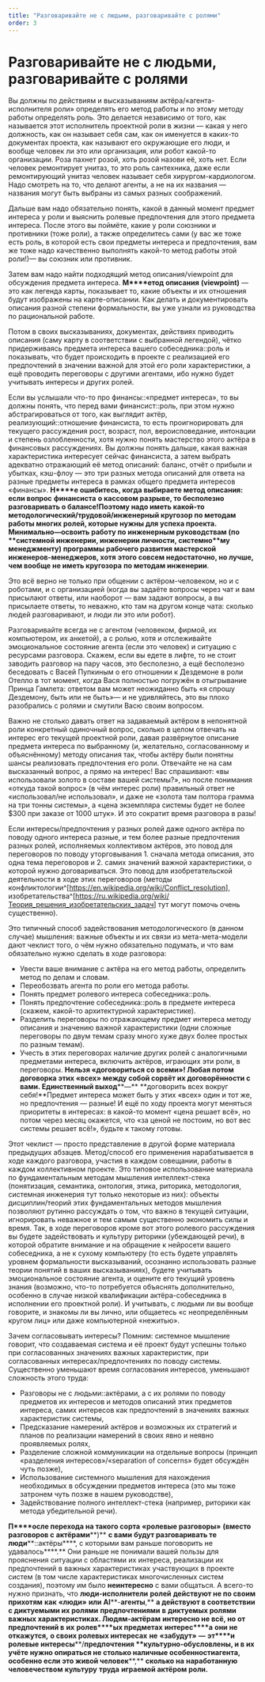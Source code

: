 ```yaml
---
title: "Разговаривайте не с людьми, разговаривайте с ролями"
order: 3
---
```


# Разговаривайте не с людьми, разговаривайте с ролями

Вы должны по действиям и высказываниям актёра/«агента-исполнителя роли» определять его метод работы и по этому методу работы определять роль. Это делается независимо от того, как называется этот исполнитель проектной роли в жизни — какая у него должность, как он называет себя сам, как он именуется в каких-то документах проекта, как называют его окружающие его люди, и вообще человек ли это или организация, или робот какой-то организации. Роза пахнет розой, хоть розой назови её, хоть нет. Если человек ремонтирует унитаз, то это роль сантехника, даже если ремонтирующий унитаз человек называет себя хирургом-кардиологом. Надо смотреть на то, что делают агенты, а не на их названия — названия могут быть выбраны из самых разных соображений.

Дальше вам надо обязательно понять, какой в данный момент предмет интереса у роли и выяснить ролевые предпочтения для этого предмета интереса. После этого вы поймёте, какие у роли союзники и противники (тоже роли), а также определитесь сами (у вас же тоже есть роль, в которой есть свои предметы интереса и предпочтения, вам же тоже надо качественно выполнять какой-то метод работы этой роли!)— вы союзник или противник.

Затем вам надо найти подходящий метод описания/viewpoint для обсуждения предмета интереса. **М****етод описания** **(****viewpoint****)** — это как легенда карты, показывает то, какие объекты и их отношения будут изображены на карте-описании. Как делать и документировать описания разной степени формальности, вы уже узнали из руководства по рациональной работе.

Потом в своих высказываниях, документах, действиях приводить описания (саму карту в соответствии с выбранной легендой), чётко придерживаясь предмета интереса вашего собеседника::роль и показывать, что будет происходить в проекте с реализацией его предпочтений в значении важной для этой его роли характеристики, а ещё проводить переговоры с другими агентами, ибо нужно будет учитывать интересы и других ролей.

Если вы услышали что-то про финансы::«предмет интереса», то вы должны понять, что перед вами финансист::роль, при этом нужно абстрагироваться от того, как выглядит актёр, реализующий::отношение финансиста, то есть проигнорировать для текущего рассуждения рост, возраст, пол, вероисповедание, интонации и степень озлобленности, хотя нужно понять мастерство этого актёра в финансовых рассуждениях. Вы должны понять дальше, какая важная характеристика интересует сейчас финансиста, а затем выбрать адекватно отражающий её метод описаний: баланс, отчёт о прибыли и убытках, кэш-флоу — это три разных метода описаний для ответа на разные предметы интереса в рамках общего предмета интересов «финансы». **Н****е ошибитесь, когда выбираете метод описания: если вопрос** **финансиста** **о кассовом разрыве, то бесполезно разговаривать о балансе!****Поэтому надо иметь какой-то** **методологический/****трудовой/инженерный кругозор по** **методам работы** **многих ролей, которые нужны для успеха проекта. Минимально****—освоить работу по инженерным руководствам (по** **системной инженерии, инженерии личности, системно****му** **менеджмент****у) программы рабочего развития мастерской инженеров-менеджеров****, хотя** **этого совсем недостаточно, но лучше, чем вообще не иметь кругозора** **по методам инженерии**.

Это всё верно не только при общении с актёром-человеком, но и с роботами, и с организацией (когда вы задаёте вопросы через чат и вам присылают ответы, или наоборот — вам задают вопросы, а вы присылаете ответы, то неважно, кто там на другом конце чата: сколько людей разговаривают, и люди ли это или робот).

Разговаривайте всегда не с агентом (человеком, фирмой, их компьютером, их анкетой), а с ролью, хотя и отслеживайте эмоциональное состояние агента (если это человек) и ситуацию с ресурсами разговора. Скажем, если вы едете в лифте, то не стоит заводить разговор на пару часов, это бесполезно, а ещё бесполезно беседовать с Васей Пупкиным о его отношении к Дездемоне в роли Отелло в тот момент, когда Вася полностью погружён в отыгрывание Принца Гамлета: ответом вам может неожиданно быть «я спрошу Дездемону, быть или не быть»— и не удивляйтесь, это вы плохо разобрались с ролями и смутили Васю своим вопросом.

Важно не столько давать ответ на задаваемый актёром в непонятной роли конкретный одиночный вопрос, сколько в целом отвечать на интерес его текущей проектной роли, давая развёрнутое описание предмета интереса по выбранному (и, желательно, согласованному и объяснённому) методу описания так, чтобы актёру были понятны шансы реализовать предпочтения его роли. Отвечайте не на сам высказанный вопрос, а прямо на интерес! Вас спрашивают: «вы использовали золото в составе вашей системы?», но после понимания «откуда такой вопрос» (в чём интерес роли) правильный ответ не «использовал/не использовал», и даже не «золота там полтора грамма на три тонны системы», а «цена экземпляра системы будет не более $300 при заказе от 1000 штук». И это сократит время разговора в разы!

Если интересы/предпочтения у разных ролей даже одного актёра по поводу одного интереса разные, и тем более разные предпочтения разных ролей, исполняемых коллективом актёров, это повод для переговоров по поводу уторговывания 1. сначала метода описания, это одна тема переговоров и 2. самих значений важной характеристики, о которой нужно договариваться. Это повод для изобретательской деятельности в ходе этих переговоров (методы конфликтологии^[<https://en.wikipedia.org/wiki/Conflict_resolution>], изобретательства^[<https://ru.wikipedia.org/wiki/Теория_решения_изобретательских_задач>] тут могут помочь очень существенно).

Это типичный способ задействования методологического (в данном случае) мышления: важные объекты и их связи из мета-мета-модели дают чеклист того, о чём нужно обязательно подумать, и что вам обязательно нужно сделать в ходе разговора:

* Увести ваше внимание с актёра на его метод работы, определить метод по делам и словам.
* Переобозвать агента по роли его метода работы.
* Понять предмет ролевого интереса собеседника::роль.
* Понять предпочтение собеседника::роль в предмете интереса (скажем, какой-то архитектурной характеристике).
* Разделить переговоры по отражающему предмет интереса методу описания и значению важной характеристики (одни сложные переговоры по двум темам сразу много хуже двух более простых по разным темам).
* Учесть в этих переговорах наличие других ролей с аналогичными предметами интереса, включить актёров, играющих эти роли, в переговоры. **Нельзя «договориться со всеми»! Любая потом договорка этих «всех» между собой сорвёт их договорённости с вами. Единственный выход****—** **договорить всех вокруг себя!**Предмет интереса может быть у этих «всех» один и тот же, но предпочтения — разные! И ещё по ходу проекта могут меняться приоритеты в интересах: в какой-то момент «цена решает всё», но потом через месяц окажется, что «за ценой не постоим, но вот вес системы решает всё!», будьте к такому готовы.

Этот чеклист — просто представление в другой форме материала предыдущих абзацев. Метод/способ его применения нарабатывается в ходе каждого разговора, участия в каждом совещании, работы в каждом коллективном проекте. Это типовое использование материала по фундаментальным методам мышления интеллект-стека (понятизация, семантика, онтология, этика, риторика, методология, системная инженерия тут только некоторые из них): объекты дисциплин/теорий этих фундаментальных методов мышления позволяют рутинно рассуждать о том, что важно в текущей ситуации, игнорировать неважное и тем самым существенно экономить силы и время. Так, в ходе переговоров кроме вот этого ролевого рассуждения вы будете задействовать и культуру риторики (убеждающей речи), в которой обратите внимание и на обращение к нейросети вашего собеседника, а не к сухому компьютеру (то есть будете управлять уровнем формальности высказываний, осознанно использовать разные теории понятий в ваших высказываниях), будете учитывать эмоциональное состояние агента, и оцените его текущий уровень знания (возможно, что-то потребуется объяснять дополнительно, особенно в случае низкой квалификации актёра-собеседника в исполнении его проектной роли). И учитывать, с людьми ли вы вообще говорите, и знакомы ли вы лично, или общаетесь «с неопределённым кругом лиц» или даже компьютерной «нежитью».

Зачем согласовывать интересы? Помним: системное мышление говорит, что создаваемая система и её проект будут успешны только при согласованных значениях важных характеристик, при согласованных интересах/предпочтениях по поводу системы. Существенно уменьшают время согласования интересов, уменьшают сложность этого труда:

* Разговоры не с людьми::актёрами, а с их ролями по поводу предметов их интересов и методов описаний этих предметов интереса, самих интересов как предпочтений в значениях важных характеристик системы,
* Предсказание намерений актёров и возможных их стратегий и планов по реализации намерений в своих явно и неявно проявляемых ролях,
* Разделение сложной коммуникации на отдельные вопросы (принцип «разделения интересов»/«separation of concerns» будет обсуждён чуть позже),
* Использование системного мышления для нахождения необходимых в обсуждении предметов интереса (это мы тоже затронем чуть позже в нашем руководстве),
* Задействование полного интеллект-стека (например, риторики как метода убедительной речи).

**П****осле перехода на такого сорта** **«****ролевые разговоры****»** **(вместо разговоров с** **актёрами****)** **с вами** **будут разговаривать те люди****::актёры****, с которыми вам раньше поговорить не удавалось****.** Они раньше не понимали вашей пользы для прояснения ситуации с областями их интереса, реализации их предпочтений в важных характеристиках участвующих в проекте систем (в том числе характеристиках многочисленных систем создания), поэтому им было **неинтересно** с вами общаться. А всего-то нужно признать, что **люди-исполнители** **ролей** **действуют не по своим прихотям** **как** **«****люди****»** **или** **AI****-****агенты****,** **а действуют в соответствии с диктуемыми их ролями** **предпочтениями** **в** **диктуемых ролями** **важных характеристиках. Людям-актёрам** **интересно не всё, но от** **предпочтений в** **их** **ролев****ых предметах** **интерес****а** **они не откажутся,** **о своих ролевых интересах** **не** **«****забудут****»** **—** **эт****и** **ролевые интересы****/****предпочтения** **культурно-обусловлены, и в их учёте нужно опираться не столько на****личные особенности****агента, особенно если это живой человек****,** **сколько на** **наработанную человечеством** **культуру** **труда** **играемой актёром роли.**